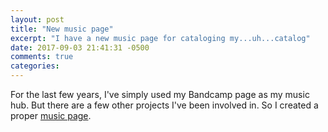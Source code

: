 ```yaml
---
layout: post
title: "New music page"
excerpt: "I have a new music page for cataloging my...uh...catalog"
date: 2017-09-03 21:41:31 -0500
comments: true
categories: 
---
```


For the last few years, I've simply used my Bandcamp page as my music hub. But there are a few other projects I've been involved in. So I created a proper [music page]({{site.url}}/music/).
